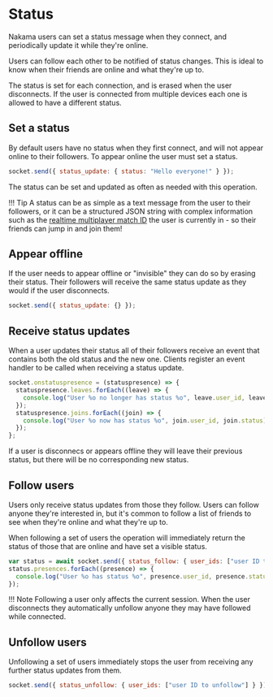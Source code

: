 # Status

Nakama users can set a status message when they connect, and periodically update it while they're online.

Users can follow each other to be notified of status changes. This is ideal to know when their friends are online and what they're up to.

The status is set for each connection, and is erased when the user disconnects. If the user is connected from multiple devices each one is allowed to have a different status.

## Set a status

By default users have no status when they first connect, and will not appear online to their followers. To appear online the user must set a status.

```js fct_label="Javascript"
socket.send({ status_update: { status: "Hello everyone!" } });
```

The status can be set and updated as often as needed with this operation.

!!! Tip
    A status can be as simple as a text message from the user to their followers, or it can be a structured JSON string with complex information such as the [realtime multiplayer match ID](gameplay-multiplayer-realtime.md) the user is currently in - so their friends can jump in and join them!

## Appear offline

If the user needs to appear offline or "invisible" they can do so by erasing their status. Their followers will receive the same status update as they would if the user disconnects.

```js fct_label="Javascript"
socket.send({ status_update: {} });
```

## Receive status updates

When a user updates their status all of their followers receive an event that contains both the old status and the new one. Clients register an event handler to be called when receiving a status update.

```js fct_label="Javascript"
socket.onstatuspresence = (statuspresence) => {
  statuspresence.leaves.forEach((leave) => {
    console.log("User %o no longer has status %o", leave.user_id, leave.status);
  });
  statuspresence.joins.forEach((join) => {
    console.log("User %o now has status %o", join.user_id, join.status);
  });
};
```

If a user is disconnecs or appears offline they will leave their previous status, but there will be no corresponding new status.

## Follow users

Users only receive status updates from those they follow. Users can follow anyone they're interested in, but it's common to follow a list of friends to see when they're online and what they're up to.

When following a set of users the operation will immediately return the status of those that are online and have set a visible status.

```js fct_label="Javascript"
var status = await socket.send({ status_follow: { user_ids: ["user ID to follow"] } });
status.presences.forEach((presence) => {
  console.log("User %o has status %o", presence.user_id, presence.status);
});
```

!!! Note
    Following a user only affects the current session. When the user disconnects they automatically unfollow anyone they may have followed while connected.

## Unfollow users

Unfollowing a set of users immediately stops the user from receiving any further status updates from them.

```js fct_label="Javascript"
socket.send({ status_unfollow: { user_ids: ["user ID to unfollow"] } });
```
